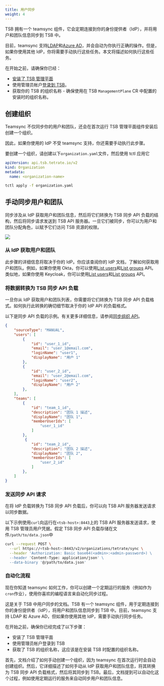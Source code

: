 ```yaml
---
title: 用户同步
weight: 4
---
```


TSB 拥有一个 teamsync 组件，它会定期连接到你的身份提供者（IdP），并将用户和团队信息同步到 TSB 中。

目前，teamsync 支持[LDAP](https://en.wikipedia.org/wiki/Lightweight_Directory_Access_Protocol)和[Azure AD](https://azure.microsoft.com/services/active-directory/)，并会自动为你执行正确的操作。但是，如果你使用其他 IdP，你将需要手动执行这些任务。本文将描述如何执行这些任务。

在开始之前，请确保你已经：

- [安装了 TSB 管理平面](../../../setup/self-managed/management-plane-installation)
- 使用管理员帐户[登录到 TSB](../../../setup/tctl-connect)。
- 获取你的 TSB 的组织名称 - 确保使用在 TSB `ManagementPlane` CR 中配置的安装时的组织名称。

## 创建组织

Teamsync 不仅同步你的用户和团队，还会在首次运行 TSB 管理平面组件安装后创建一个组织。

因此，如果你使用的 IdP 不受 teamsync 支持，你还需要手动执行此步骤。

要创建一个组织，请创建以下`organization.yaml`文件，然后使用 tctl 应用它

```yaml
apiVersion: api.tsb.tetrate.io/v2
kind: Organization
metadata:
  name: <organization-name>
```

```bash
tctl apply -f organization.yaml
```

## 手动同步用户和团队

同步涉及从 IdP 获取用户和团队信息，然后将它们转换为 TSB 同步 API 负载的结构，然后将同步请求发送到 TSB API 服务器。一旦它们被同步，你可以为用户和团队分配角色，以赋予它们访问 TSB 资源的权限。

![](../../../assets/operations/teamsync.png)

### 从 IdP 获取用户和团队

此步骤的详细信息将取决于你的 IdP。你应该查阅你的 IdP 文档，了解如何获取用户和团队。例如，如果你使用 Okta，你可以使用[List users](https://developer.okta.com/docs/reference/api/users/)和[List groups](https://developer.okta.com/docs/reference/api/groups/) API。类似地，如果你使用 Keycloak，你可以使用[List users](https://www.keycloak.org/docs-api/15.0/rest-api/index.html#_users_resource)和[List groups](https://www.keycloak.org/docs-api/15.0/rest-api/index.html#_groups_resource) API。

### 将数据转换为 TSB 同步 API 负载

一旦你从 IdP 获取用户和团队列表，你需要将它们转换为 TSB 同步 API 负载格式。如何执行此转换的确切细节取决于你的 IdP API 的负载格式。

以下是同步 API 负载的示例。有关更多详细信息，请参阅<a href="../../rest#tag/Organizations/operation/Organizations_SyncOrganization">同步组织 API</a>。

```json
{
    "sourceType": "MANUAL",
    "users": [
        {
            "id": "user_1_id",
            "email": "user_1@email.com",
            "loginName": "user1",
            "displayName": "用户 1"
        },
        {
            "id": "user_2_id",
            "email": "user_2@email.com",
            "loginName": "user2",
            "displayName": "用户 2"
        },
    ],
    "teams": [
        {
            "id": "team_1_id",
            "description": "团队 1 描述",
            "displayName": "团队 1",
            "memberUserIds": [
                "user_1_id"
            ]
        },
         {
            "id": "team_2_id",
            "description": "团队 2 描述",
            "displayName": "团队 2",
            "memberUserIds": [
                "user_2_id"
            ]
        },
    ]
}
```

### 发送同步 API 请求

在将 IdP 负载转换为 TSB 同步 API 负载后，你可以向 TSB API 服务器发送请求以同步数据。

以下示例使用`curl`向运行在`<tsb-host>:8443`上的 TSB API 服务器发送请求，使用 TSB 管理员用户凭据。假定 TSB 同步 API 负载存储在文件`/path/to/data.json`中

```bash
curl --request POST \
  --url https://<tsb-host>:8443/v2/organizations/tetrate/sync \
  --header 'Authorization: Basic base64(<admin>:<admin-password>) \
  --header 'Content-Type: application/json' \
  --data-binary '@/path/to/data.json'
```

### 自动化流程

现在你知道 teamsync 如何工作，你可以创建一个定期运行的服务（例如作为`cron`作业），使用你喜欢的编程语言来自动化同步过程。


这是关于 TSB 中用户同步的文档。TSB 有一个 teamsync 组件，用于定期连接到你的身份提供者（IdP），将用户和团队信息同步到 TSB 中。目前，teamsync 支持 LDAP 和 Azure AD，但如果你使用其他 IdP，需要手动执行同步任务。

在开始之前，确保你已经完成了以下步骤：
- 安装了 TSB 管理平面
- 使用管理员帐户登录到 TSB
- 获取了 TSB 的组织名称，这应该是在安装 TSB 时配置的组织名称。

首先，文档介绍了如何手动创建一个组织，因为 teamsync 在首次运行时会自动创建组织。然后，它详细描述了如何手动从 IdP 获取用户和团队信息，将其转换为 TSB 同步 API 负载格式，然后将其同步到 TSB。最后，文档提到可以自动化这个过程，例如使用定期运行的服务来自动同步用户和团队信息。